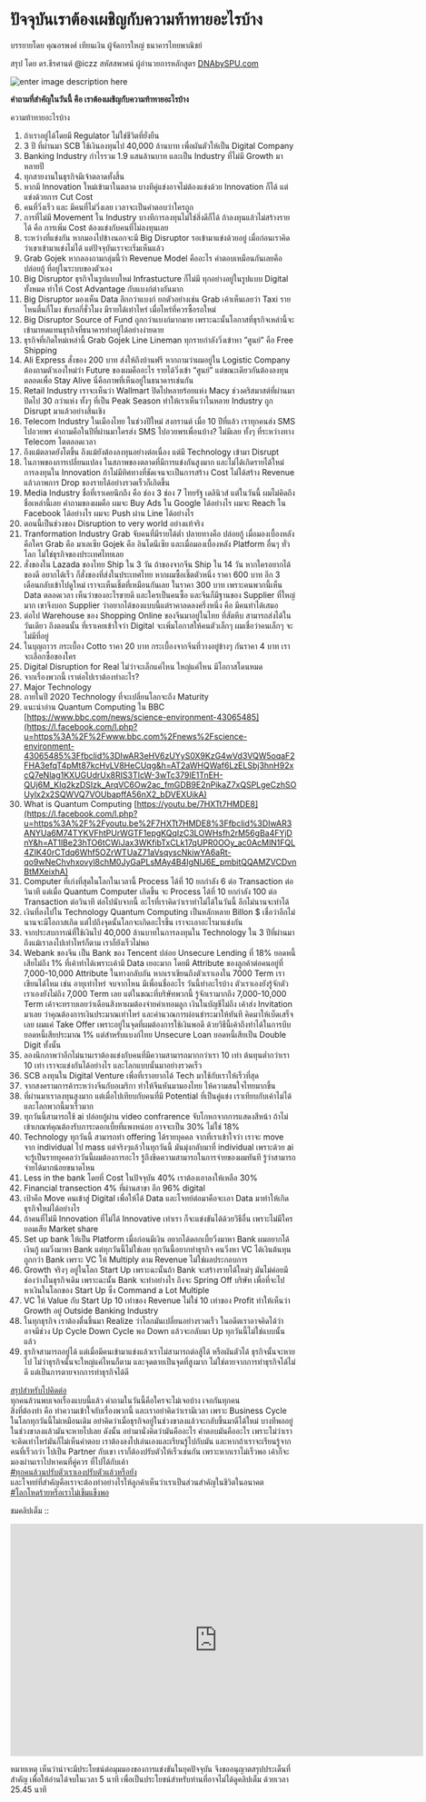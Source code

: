 ปัจจุบันเราต้องเผชิญกับความท้าทายอะไรบ้าง
===

บรรยายโดย คุณอรพงศ์ เทียนเงิน ผู้จัดการใหญ่ ธนาคารไทยพาณิชย์

สรุป โดย ดร.ธีรศานต์ @iczz สหัสสพาศน์ ผู้อำนวยการหลักสูตร  [DNAbySPU.com](http://dnabyspu.com/?fbclid=IwAR1tS26Ybn2QYeOQf5Z_zQVINjYdL1Eqj59F3fyi6fqITopF8T47FksZvn4)

![enter image description here](https://github.com/yosarawut/e-Library/raw/master/img/success-3521937_1280.jpg)

**คำถามที่สำคัญในวันนี้ คือ เราต้องเผชิญกับความท้าทายอะไรบ้าง**

ความท้าทายอะไรบ้าง  

1. ถ้าเราอยู่ได้โดยมี Regulator ไม่ใช่ชีวิตที่ยั่งยืน  
2. 3 ปี ที่ผ่านมา SCB ใช้เงินลงทุนไป 40,000 ล้านบาท เพื่อผันตัวให้เป็น Digital Company  
3. Banking Industry กำไรรวม 1.9 แสนล้านบาท และเป็น Industry ที่ไม่มี Growth มาหลายปี  
4. ทุกสายงานในธุรกิจมีเจ้าตลาดทั้งสิ้น  
5. หากมี Innovation ใหม่เข้ามาในตลาด บางทีคู่แข่งอาจไม่ต้องแข่งด้วย Innovation ก็ได้ แต่แข่งด้วยการ Cut Cost  
6. คนที่วิ่งเร็ว และ มีคนที่ไม่วิ่งเลย เวลาจะเป็นคำตอบว่าใครถูก  
7. การที่ไม่มี Movement ใน Industry บางทีการลงทุนไม่ใช่สิ่งดีก็ได้ ถ้าลงทุนแล้วไม่สร้างรายได้ คือ การเพิ่ม Cost ต้องแข่งกับคนที่ไม่ลงทุนเลย  
8. ระหว่างที่แข่งกัน หากมองไปข้างนอกจะมี Big Disruptor รอเข้ามาแข่งด้วยอยู่ เมื่อก่อนเราคิดว่าเขาเข้ามาแข่งไม่ได้ แต่ปัจจุบันเราจะเริ่มเห็นแล้ว  
9. Grab Gojek หากลองถามกลุ่มนี้ว่า Revenue Model คืออะไร คำตอบเหมือนกันเลยคือ ปล่อยกู้ ที่อยู่ในระบบของตัวเอง  
10. Big Disruptor ธุรกิจในรูปแบบใหม่ Infrastucture ก็ไม่มี ทุกอย่างอยู่ในรูปแบบ Digital ทั้งหมด ทำให้ Cost Advantage กับแบงก์ต่างกันมาก  
11. Big Disruptor มองเห็น Data ลึกกว่าแบงก์ ยกตัวอย่างเช่น Grab เค้าเห็นเลยว่า Taxi รายไหนตื่นกี่โมง ขับรถกี่ชั่วโมง มีรายได้เท่าไหร่ เมื่อไหร่ที่ควรซื้อรถใหม่  
12. Big Disruptor Source of Fund ถูกกว่าแบงก์มากมาย เพราะฉะนั้นโอกาสที่ธุรกิจเหล่านี้จะเข้ามาทดแทนธุรกิจที่ธนาคารทำอยู่ได้อย่างง่ายดาย  
13. ธุรกิจที่เกิดใหม่เหล่านี้ Grab Gojek Line Lineman ทุกรายกำลังวิ่งเข้าหา ”ศูนย์” คือ Free Shipping  
14. Ali Express สั่งของ 200 บาท ส่งให้ถึงบ้านฟรี หากถามว่าผมอยู่ใน Logistic Company ต้องถามตัวเองใหม่ว่า Future ของผมคืออะไร รายได้วิ่งเข้า “ศูนย์” แต่ขณะเดียวกันต้องลงทุนตลอดเพื่อ Stay Alive นี่คือภาพที่เห็นอยู่ในธนาคารเช่นกัน  
15. Retail Industry เราจะเห็นว่า Wallmart ปิดไปหลายร้อยแห่ง Macy ช่วงคริสมาสต์ที่ผ่านมาปิดไป 30 กว่าแห่ง ทั้งๆ ที่เป็น Peak Season ทำให้เราเห็นว่าในหลาย Industry ถูก Disrupt มาแล้วอย่างสิ้นเชิง  
16. Telecom Industry ในเมืองไทย ในช่วงปีใหม่ สงกรานต์ เมื่อ 10 ปีที่แล้ว เราทุกคนส่ง SMS ไปอวยพร คำถามคือในปีที่ผ่านมาใครส่ง SMS ไปอวยพรเพื่อนบ้าง? ไม่มีเลย ทั้งๆ ที่ระหว่างทาง Telecom โตตลอดเวลา  
17. ถึงแม้ตลาดยังโตขึ้น ถึงแม้ยังต้องลงทุนอย่างต่อเนื่อง แต่มี Technology เข้ามา Disrupt  
18. ในภาพของการเปลี่ยนแปลง ในสภาพของตลาดที่มีการแข่งกันสูงมาก และไม่ได้เกิดรายได้ใหม่ การลงทุนใน Innovation ถ้าไม่มีทิศทางที่ชัดเจนจะเป็นการสร้าง Cost ไม่ได้สร้าง Revenue แล้วภาพการ Drop ของรายได้อย่างรวดเร็วก็เกิดขึ้น  
19. Media Industry ชื่อที่เราเคยนึกถึง คือ ช่อง 3 ช่อง 7 ไทยรัฐ เดลินิวส์ แต่ในวันนี้ ผมไม่คิดถึงชื่อเหล่านี้เลย คำถามของผมคือ ผมจะ Buy Ads ใน Google ได้อย่างไร ผมจะ Reach ใน Facebook ได้อย่างไร ผมจะ Push ผ่าน Line ได้อย่างไร  
20. ตอนนี้เป็นช่วงของ Disruption to very world อย่างแท้จริง  
21. Tranformation Industry Grab จับคนที่มีรายได้ต่ำ ปลายทางคือ ปล่อยกู้ เมื่อมองเบื้องหลัง คือใคร Grab คือ มาเลเซีย Gojek คือ อินโดนีเซีย และเมื่อมองเบื้องหลัง Platform อื่นๆ ทั่วโลก ไม่ใช่ธุรกิจของประเทศไทยเลย  
22. สั่งของใน Lazada ของไทย Ship ใน 3 วัน ถ้าของจากจีน Ship ใน 14 วัน หากใครอยากได้ของดี อยากได้เร็ว ก็สั่งของที่ส่งในประเทศไทย หากผมซื้อเชิ๊ตตัวหนึ่ง ราคา 600 บาท อีก 3 เดือนกลับเข้าไปดูใหม่ เราจะเห็นเชิ๊ตที่เหมือนกันเลย ในราคา 300 บาท เพราะคนพวกนี้เห็น Data ตลอดเวลา เห็นว่าของอะไรขายดี และใครเป็นคนซื้อ และจีนก็มีฐานของ Supplier ที่ใหญ่มาก เขาจึงบอก Supplier ว่าอยากได้ของแบบนี้แต่ราคาลดลงครึ่งหนึ่ง คือ มีคนทำได้เสมอ  
23. ต่อไป Warehouse ของ Shopping Online ของจีนมาอยู่ในไทย ที่สัตหีบ สามารถส่งได้ในวันเดียว ถึงตอนนั้น ที่เราเคยเข้าใจว่า Digital จะเพิ่มโอกาสให้คนตัวเล็กๆ ผมเชื่อว่าคนเล็กๆ จะไม่มีที่อยู่  
24. ในบุญถาวร กระเบื้อง Cotto ราคา 20 บาท กระเบื้องจากจีนที่วางอยู่ข้างๆ กันราคา 4 บาท เราจะเลือกซื้อของใคร  
25. Digital Disruption for Real ไม่ว่าจะเล็กแค่ไหน ใหญ่แค่ไหน มีโอกาสโดนหมด  
26. จากเรื่องพวกนี้ เราต่อไปเราต้องทำอะไร?  
27. Major Technology  
28. ภายในปี 2020 Technology ที่จะเปลี่ยนโลกจะถึง Maturity  
29. แนะนำอ่าน Quantum Computing ใน BBC  [https://www.bbc.com/news/science-environment-43065485](https://l.facebook.com/l.php?u=https%3A%2F%2Fwww.bbc.com%2Fnews%2Fscience-environment-43065485%3Ffbclid%3DIwAR3eHV6zUYyS0X9KzG4wVd3VQW5oqaF2FHA3efqT4pMt87kcHvLV8HeCUqg&h=AT2aWHQWaf6LzELSbj3hnH92xcQ7eNlag1KXUGUdrUx8RIS3TIcW-3wTc379lE1TnEH-QUj6M_KIq2kzDSIzk_ArqVC6Ow2ac_fmGDB9E2nPikaZ7xQSPLgeCzhSOUylx2x2SQWVQ7VOUbapffA56nX2_bDVEXUikA)  
30. What is Quantum Computing  [https://youtu.be/7HXTt7HMDE8](https://l.facebook.com/l.php?u=https%3A%2F%2Fyoutu.be%2F7HXTt7HMDE8%3Ffbclid%3DIwAR3ANYUa6M74TYKVFhtPUrWGTF1epgKQqIzC3LOWHsfh2rM56gBa4FYjDnY&h=AT1lBe23hTO6tCWiJax3WKfibTxCLk17qUPR0OOy_ac0AcMlN1FQL4ZIK40rCTdq6Whf5OZrWTUaZ71aVsqyscNkiwYA6aRt-qo9wNeChvhxovyl8chM0JyGaPLsMAy4B4IgNIJ6E_pmbitQQAMZVCDvnBtMXeixhA)  
31. Computer ที่เก่งที่สุดในโลกในเวลานี้ Process ได้ที่ 10 ยกกำลัง 6 ต่อ Transaction ต่อวินาที แต่เมื่อ Quantum Computer เกิดขึ้น จะ Process ได้ที่ 10 ยกกำลัง 100 ต่อ Transaction ต่อวินาที ต่อไปนับจากนี้ อะไรที่เราคิดว่าเราทำไม่ได้ในวันนี้ อีกไม่นานจะทำได้  
32. เงินที่ลงไปใน Technology Quantum Computing เป็นหลักหลาย Billon $ เชื่อว่าอีกไม่นานจะมีโอกาสเกิด แต่ไปถึงจุดนั้นโลกจะเกิดอะไรขึ้น เราจะเอาอะไรมาแข่งกัน  
33. จากประสบการณ์ที่ใช้เงินไป 40,000 ล้านบาทในการลงทุนใน Technology ใน 3 ปีที่ผ่านมา ถึงแม้เราลงไปเท่าไหร่ก็ตาม เราก็ยังเร็วไม่พอ  
34. Webank ของจีน เป็น Bank ของ Tencent ปล่อย Unsecure Lending ที่ 18% ยอดหนี้เสียไม่ถึง 1% ที่เค้าทำได้เพราะเค้ามี Data เยอะมาก โดยมี Attribute ของลูกค้าต่อคนอยู่ที่ 7,000-10,000 Attribute ในทางกลับกัน หากเราเขียนถึงตัวเราเองใน 7000 Term เราเขียนได้ไหม เช่น อายุเท่าไหร่ จบจากไหน มีเพื่อนชื่ออะไร วันนี้ทำอะไรบ้าง ตัวเราเองยังรู้จักตัวเราเองยังไม่ถึง 7,000 Term เลย แต่ในขณะที่บริษัทพวกนี้ รู้จักเรามากถึง 7,000-10,000 Term เค้าจะทราบเลยว่าเดือนสิงหาผมต้องจ่ายค่าเทอมลูก เงินในบัญชีไม่ถึง เค้าส่ง Invitation มาเลย ว่าคุณต้องการเงินประมาณเท่าไหร่ และคำนวณการผ่อนชำระมาให้ทันที คิดมาให้เบ็ดเสร็จเลย ผมแค่ Take Offer เพราะอยู่ในจุดที่ผมต้องการใช้เงินพอดี ด้วยวิธีนี้เค้าถึงทำได้ในการบีบยอดหนี้เสียประมาณ 1% แต่สำหรับแบงก์ไทย Unsecure Loan ยอดหนี้เสียเป็น Double Digit ทั้งนั้น  
35. ลองนึกภาพว่าอีกไม่นานเราต้องแข่งกับคนที่มีความสามารถมากกว่าเรา 10 เท่า ต้นทุนต่ำกว่าเรา 10 เท่า เราจะแข่งกันได้อย่างไร และโลกแบบนั้นมาอย่างรวดเร็ว  
36. SCB ลงทุนใน Digital Venture เพื่อที่เราอยากได้ Tech มาใช้กับเราให้เร็วที่สุด  
37. จากสงครามการค้าระหว่างจีนกับอเมริกา ทำให้จีนหันมามองไทย ให้ความสนใจไทยมากขึ้น  
38. ที่ผ่านมาเราลงทุนสูงมาก แต่เมื่อไปเทียบกับคนที่มี Potential ที่เป็นคู่แข่ง เราเทียบกับเค้าไม่ได้ และโลกพวกนี้มาเร็วมาก  
39. ทุกวันนี้สามารถใช้ ai ปล่อยกู้ผ่าน video confrarence จับโกหกจากการแสดงสีหน้า ถ้าไม่เข้าเกณฑ์คุณต้องรับภาระดอกเบี้ยที่แพงหน่อย อาจจะเป็น 30% ไม่ใช่ 18%  
40. Technology ทุกวันนี้ สามารถทำ offering ได้รายบุคคล จากที่เราเข้าใจว่า เราจะ move จาก individual ไป mass แต่จริงๆแล้วในทุกวันนี้ มันมุ่งกลับมาที่ individual เพราะด้วย ai จะรู้เป็นรายบุคคลว่าวันนี้ผมต้องการอะไร รู้ถึงขีดความสามารถในการจ่ายของผมทันที รู้ว่าสามารถจ่ายได้มากน้อยขนาดไหน  
41. Less in the bank โดยที่ Cost ในปัจจุบัน 40% เราต้องเอาลงให้เหลือ 30%  
42. Financial transection 4% ที่ผ่านสาขา อีก 96% digital  
43. เป้าคือ Move คนเข้าสู่ Digital เพื่อให้ได้ Data และโจทย์ต่อมาคือจะเอา Data มาทำให้เกิดธุรกิจใหม่ได้อย่างไร  
44. ถ้าคนที่ไม่มี Innovation ที่ไม่ได้ Innovative เท่าเรา ก็จะแข่งขันได้ด้วยวิธีอื่น เพราะไม่มีใครยอมเสีย Market share  
45. Set up bank ให้เป็น Platform เมื่อก่อนมีเงิน อยากได้ดอกเบี้ยวิ่งมาหา Bank ผมอยากได้เงินกู้ ผมวิ่งมาหา Bank แต่ทุกวันนี้ไม่ใช่เลย ทุกวันนี้อยากทำธุรกิจ คนวิ่งหา VC ได้เงินต้นทุนถูกกว่า Bank เพราะ VC ให้ Multiply ตาม Revenue ไม่ใช่ผลประกอบการ  
46. Growth จริงๆ อยู่ในโลก Start Up เพราะฉะนั้นถ้า Bank จะสร้างรายได้ใหม่ๆ มันไม่ค่อยมีช่องว่างในธุรกิจเดิม เพราะฉะนั้น Bank จะทำอย่างไร ถึงจะ Spring Off บริษัท เพื่อที่จะไปหาเงินในโลกของ Start Up ซึ่ง Command a Lot Multiple  
47. VC ให้ Value กับ Start Up 10 เท่าของ Revenue ไม่ใช่ 10 เท่าของ Profit ทำให้เห็นว่า Growth อยู่ Outside Banking Industry  
48. ในทุกธุรกิจ เราต้องตื่นขึ้นมา Realize ว่าโลกมันเปลี่ยนอย่างรวดเร็ว ในอดีตเราอาจคิดได้ว่า อาจมีช่วง Up Cycle Down Cycle พอ Down แล้วจะกลับมา Up ทุกวันนี้ไม่ใช่แบบนั้นแล้ว  
49. ธุรกิจสามารถอยู่ได้ แต่เมื่อมีคนเข้ามาแข่งแล้วเราไม่สามารถต่อสู้ได้ หรือผันตัวได้ ธุรกิจนั้นจะหายไป ไม่ว่าธุรกิจนั้นจะใหญ่แค่ไหนก็ตาม และจุดตายเป็นจุดที่สูงมาก ไม่ใช่ตายจากการทำธุรกิจได้ไม่ดี แต่เป็นการตายจากการทำธุรกิจได้ดี  

[สรุปสำหรับไปคิดต่อ](https://www.facebook.com/hashtag/%E0%B8%AA%E0%B8%A3%E0%B8%B8%E0%B8%9B%E0%B8%AA%E0%B8%B3%E0%B8%AB%E0%B8%A3%E0%B8%B1%E0%B8%9A%E0%B9%84%E0%B8%9B%E0%B8%84%E0%B8%B4%E0%B8%94%E0%B8%95%E0%B9%88%E0%B8%AD?source=feed_text&epa=HASHTAG)  
ทุกคนล้วนพบเจอเรื่องแบบนี้แล้ว คำถามในวันนี้คือใครจะไม่เจอบ้าง เจอกันทุกคน  
สิ่งที่ต้องทำ คือ ทำความเข้าใจกับเรื่องพวกนี้ และเราอย่าคิดว่าเรามีเวลา เพราะ Business Cycle ในโลกทุกวันนี้ไม่เหมือนเดิม อย่าคิดว่าเมื่อธุรกิจอยู่ในช่วงขาลงแล้วจะกลับขึ้นมาดีได้ใหม่ บางทีพออยู่ในช่วงขาลงแล้วมันจะหายไปเลย ดังนั้น อย่ามานั่งคิดว่ามันคืออะไร คำตอบมันคืออะไร เพราะไม่ว่าเราจะคิดเท่าไหร่มันก็ไม่เห็นคำตอบ เราต้องลงไปเล่นเองและเรียนรู้ไปกับมัน และหากถ้าเราจะเรียนรู้จากคนที่เร็วกว่า ไปเป็น Partner กับเขา เราก็ต้องปรับตัวให้เร็วเช่นกัน เพราะหากเราไม่เร็วพอ เค้าก็จะมองผ่านเราไปหาคนที่คู่ควร ที่ไปได้กับเค้า  
[#ทุกคนล้วนปรับตัวเราเองปรับตัวแล้วหรือยัง](https://www.facebook.com/hashtag/%E0%B8%97%E0%B8%B8%E0%B8%81%E0%B8%84%E0%B8%99%E0%B8%A5%E0%B9%89%E0%B8%A7%E0%B8%99%E0%B8%9B%E0%B8%A3%E0%B8%B1%E0%B8%9A%E0%B8%95%E0%B8%B1%E0%B8%A7%E0%B9%80%E0%B8%A3%E0%B8%B2%E0%B9%80%E0%B8%AD%E0%B8%87%E0%B8%9B%E0%B8%A3%E0%B8%B1%E0%B8%9A%E0%B8%95%E0%B8%B1%E0%B8%A7%E0%B9%81%E0%B8%A5%E0%B9%89%E0%B8%A7%E0%B8%AB%E0%B8%A3%E0%B8%B7%E0%B8%AD%E0%B8%A2%E0%B8%B1%E0%B8%87?source=feed_text&epa=HASHTAG)  
และโจทย์ที่สำคัญคือเราจะต้องทำอย่างไรให้ลูกค้าเห็นว่าเราเป็นส่วนสำคัญในชีวิตในอนาคต  
[#โลกโหดร้ายหรือเราไม่เข็มแข็งพอ](https://www.facebook.com/hashtag/%E0%B9%82%E0%B8%A5%E0%B8%81%E0%B9%82%E0%B8%AB%E0%B8%94%E0%B8%A3%E0%B9%89%E0%B8%B2%E0%B8%A2%E0%B8%AB%E0%B8%A3%E0%B8%B7%E0%B8%AD%E0%B9%80%E0%B8%A3%E0%B8%B2%E0%B9%84%E0%B8%A1%E0%B9%88%E0%B9%80%E0%B8%82%E0%B9%87%E0%B8%A1%E0%B9%81%E0%B8%82%E0%B9%87%E0%B8%87%E0%B8%9E%E0%B8%AD?source=feed_text&epa=HASHTAG)  

ชมคลิปเต็ม :: 
<iframe width="727" height="409" src="https://www.youtube.com/embed/Q1KPtLdY4xk" frameborder="0" allow="accelerometer; autoplay; encrypted-media; gyroscope; picture-in-picture" allowfullscreen></iframe>

หมายเหตุ เห็นว่าน่าจะมีประโยชน์ต่อมุมมองของการแข่งขันในยุคปัจจุบัน จึงขออนุญาตสรุปประเด็นที่สำคัญ เพื่อให้อ่านได้จบในเวลา 5 นาที เพื่อเป็นประโยชน์สำหรับท่านที่อาจไม่ได้ดูคลิปเต็ม ด้วยเวลา 25.45 นาที




<!--stackedit_data:
eyJoaXN0b3J5IjpbMTg1MzM5NDE2Ml19
-->